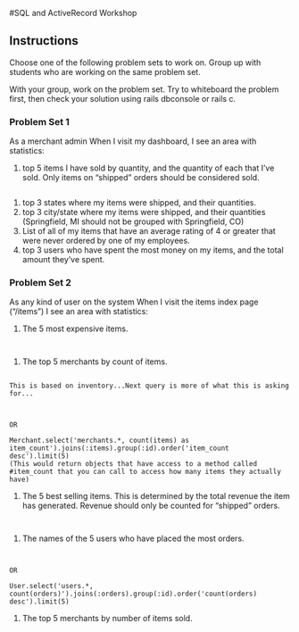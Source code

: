#SQL and ActiveRecord Workshop

## Instructions

Choose one of the following problem sets to work on. Group up with students who are working on the same problem set.

With your group, work on the problem set. Try to whiteboard the problem first, then check your solution using rails dbconsole or rails c.

### Problem Set 1
As a merchant admin When I visit my dashboard, I see an area with statistics:

1. top 5 items I have sold by quantity, and the quantity of each that I’ve sold. Only items on “shipped” orders should be considered sold.
  ```
  ```
1. top 3 states where my items were shipped, and their quantities.
1. top 3 city/state where my items were shipped, and their quantities (Springfield, MI should not be grouped with Springfield, CO)
1. List of all of my items that have an average rating of 4 or greater that were never ordered by one of my employees.
1. top 3 users who have spent the most money on my items, and the total amount they’ve spent.

### Problem Set 2
As any kind of user on the system When I visit the items index page (“/items”) I see an area with statistics:

1. The 5 most expensive items.
```SELECT * FROM ITEMS ORDER BY price DESC LIMIT 5;
```
```Item.order(price: :desc).limit(5)
```
1. The top 5 merchants by count of items.
```select merchants.name, sum(items.inventory) as items_inventory from merchants join items on merchants.id = items.merchant_id group by merchants.id order by items_inventory desc;

This is based on inventory...Next query is more of what this is asking for...
```
```SELECT merchants.name FROM merchants JOIN items ON merchants.id = items.merchant_id GROUP BY merchants.id ORDER BY count(items) DESC LIMIT 5;
```
```Merchant.joins(:items).group(:id).order('count(items) desc').limit(5)

OR

Merchant.select('merchants.*, count(items) as item_count').joins(:items).group(:id).order('item_count desc').limit(5)
(This would return objects that have access to a method called #item_count that you can call to access how many items they actually have)
```
1. The 5 best selling items. This is determined by the total revenue the item has generated. Revenue should only be counted for “shipped” orders.
```SELECT items.name, sum(items.price * item_orders.quantity) AS revenue FROM items JOIN item_orders on items.id = item_orders.item_id JOIN orders ON orders.id = item_orders.order_id WHERE orders.status = 4 GROUP BY items.id ORDER BY revenue DESC LIMIT 5;
```
```Item.joins(:orders).group(:id).where('orders.status = ?', 0).order('sum(item_orders.price * item_orders.quantity) DESC').limit(5)
```
1. The names of the 5 users who have placed the most orders.
```SELECT users.name, count(orders) FROM users JOIN orders ON users.id = orders.user_id GROUP BY users.id ORDER BY count DESC;
```
```User.joins(:orders).group(:id).order('count(orders) desc').limit(5)

OR

User.select('users.*, count(orders)').joins(:orders).group(:id).order('count(orders) desc').limit(5)
```
1. The top 5 merchants by number of items sold.
